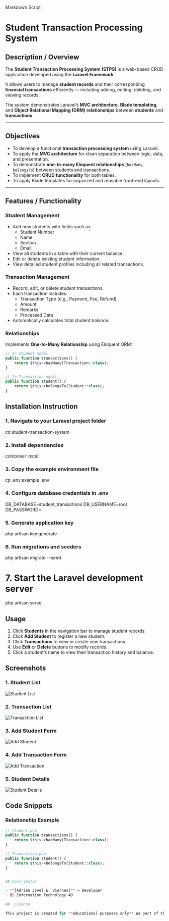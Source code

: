 



Markdown Script

# Student Transaction Processing System 

## Description / Overview

The **Student Transaction Processing System (STPS)** is a web-based CRUD application developed using the **Laravel Framework**.  

It allows users to manage **student records** and their corresponding **financial transactions** efficiently — including adding, editing, deleting, and viewing records.  

The system demonstrates Laravel’s **MVC architecture**, **Blade templating**, and **Object Relational Mapping (ORM) relationships** between **students** and **transactions**.

---

## Objectives

- To develop a functional **transaction processing system** using Laravel.  
- To apply the **MVC architecture** for clean separation between logic, data, and presentation.  
- To demonstrate **one-to-many Eloquent relationships** (`hasMany`, `belongsTo`) between students and transactions.  
- To implement **CRUD functionality** for both tables.  
- To apply Blade templates for organized and reusable front-end layouts.  

---

## Features / Functionality

###  Student Management
- Add new students with fields such as:
  - Student Number
  - Name
  - Section
  - Email
- View all students in a table with their current balance.
- Edit or delete existing student information.
- View detailed student profiles including all related transactions.







### Transaction Management
- Record, edit, or delete student transactions.
- Each transaction includes:
  - Transaction Type (e.g., Payment, Fee, Refund)
  - Amount
  - Remarks
  - Processed Date
- Automatically calculates total student balance.

### Relationships
Implements **One-to-Many Relationship** using Eloquent ORM:

```php
// In Student model
public function transactions() {
    return $this->hasMany(Transaction::class);
}

// In Transaction model
public function student() {
    return $this->belongsTo(Student::class);
}
```

## Installation Instruction

### 1. Navigate to your Laravel project folder
cd student-transaction-system

### 2. Install dependencies
composer install

### 3. Copy the example environment file
cp .env.example .env

### 4. Configure database credentials in .env
DB_DATABASE=student_transactions
DB_USERNAME=root
DB_PASSWORD=

### 5. Generate application key
php artisan key:generate

### 6. Run migrations and seeders
php artisan migrate --seed

# 7. Start the Laravel development server
php artisan serve

## Usage

1. Click **Students** in the navigation bar to manage student records.  
2. Click **Add Student** to register a new student.  
3. Click **Transactions** to view or create new transactions.  
4. Use **Edit** or **Delete** buttons to modify records.  
5. Click a student’s name to view their transaction history and balance.

## Screenshots

### 1. Student List
![Student List](students-list.png)

### 2. Transaction List
![Transaction List](transactions-list.png)

### 3. Add Student Form
![Add Student](add-student.png)

### 4. Add Transaction Form
![Add Transaction](add-transaction.png)

### 5. Student Details
![Student Details](student-details.png)

##  Code Snippets

### Relationship Example
```php
// Student.php
public function transactions() {
    return $this->hasMany(Transaction::class);
}

// Transaction.php
public function student() {
    return $this->belongsTo(Student::class);
}


## Contributor

- **[Adrian Jovel E. Viernes]** — Developer  
  BS Information Technology 4D

##  License

This project is created for **educational purposes only** as part of the Midterm Examination in Web Systems and Technologies.  


